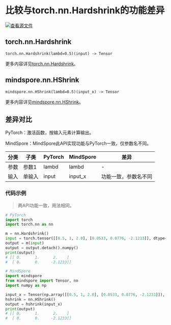 # 比较与torch.nn.Hardshrink的功能差异

[![查看源文件](https://mindspore-website.obs.cn-north-4.myhuaweicloud.com/website-images/r1.11/resource/_static/logo_source.png)](https://gitee.com/mindspore/docs/blob/r1.11/docs/mindspore/source_zh_cn/note/api_mapping/pytorch_diff/HShrink.md)

## torch.nn.Hardshrink

```text
torch.nn.Hardshrink(lambd=0.5)(input) -> Tensor
```

更多内容详见[torch.nn.Hardshrink](https://pytorch.org/docs/1.8.1/generated/torch.nn.Hardshrink.html)。

## mindspore.nn.HShrink

```text
mindspore.nn.HShrink(lambd=0.5)(input_x) -> Tensor
```

更多内容详见[mindspore.nn.HShrink](https://mindspore.cn/docs/zh-CN/r1.11/api_python/nn/mindspore.nn.HShrink.html)。

## 差异对比

PyTorch：激活函数，按输入元素计算输出。

MindSpore：MindSpore此API实现功能与PyTorch一致，仅参数名不同。

| 分类 | 子类  | PyTorch | MindSpore | 差异 |
| ---- | ----- | ------- | --------- | ---- |
| 参数 | 参数1 | lambd   | lambd     | -    |
| 输入 | 单输入 | input   | input_x     | 功能一致，参数名不同 |

### 代码示例

> 两API功能一致，用法相同。

```python
# PyTorch
import torch
import torch.nn as nn

m = nn.Hardshrink()
input = torch.tensor([[0.5, 1, 2.0], [0.0533, 0.0776, -2.1233]], dtype=torch.float32)
output = m(input)
output = output.detach().numpy()
print(output)
# [[ 0.      1.      2.    ]
#  [ 0.      0.     -2.1233]]

# MindSpore
import mindspore
from mindspore import Tensor, nn
import numpy as np

input_x = Tensor(np.array([[0.5, 1, 2.0], [0.0533, 0.0776, -2.1233]]), mindspore.float32)
hshrink = nn.HShrink()
output = hshrink(input_x)
print(output)
# [[ 0.      1.      2.    ]
#  [ 0.      0.     -2.1233]]
```
